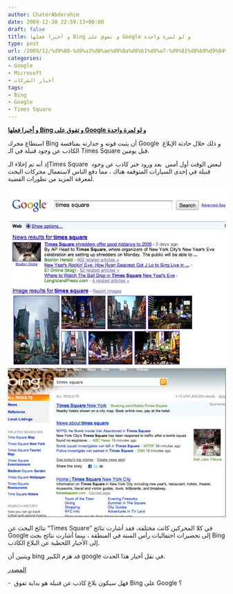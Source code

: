 ```yaml
---
author: ChaterAbderahim
date: 2009-12-30 22:59:13+00:00
draft: false
title: و أخيرا فعلها Bing و تفوق على Google و لو لمرة واحدة
type: post
url: /2009/12/%d9%88-%d8%a3%d8%ae%d9%8a%d8%b1%d8%a7-%d9%81%d8%b9%d9%84%d9%87%d8%a7-bing-%d9%88-%d8%aa%d9%81%d9%88%d9%82-%d8%b9%d9%84%d9%89-google-%d9%88-%d9%84%d9%88-%d9%84%d9%85%d8%b1%d8%a9-%d9%88%d8%a7%d8%ad/
categories:
- Google
- Microsoft
- أخبار الشركات
tags:
- Bing
- Google
- Times Square
---
```


[**و أخيرا فعلها Bing و تفوق على Google و لو لمرة واحدة**](https://www.it-scoop.com/2009/12/%d9%88-%d8%a3%d8%ae%d9%8a%d8%b1%d8%a7-%d9%81%d8%b9%d9%84%d9%87%d8%a7-bing-%d9%88-%d8%aa%d9%81%d9%88%d9%82-%d8%b9%d9%84%d9%89-google-%d9%88-%d9%84%d9%88-%d9%84%d9%85%d8%b1%d8%a9-%d9%88%d8%a7%d8%ad/)


استطاع محرك Bing أن يثبت قوته و جدارته بمنافسة Google و ذلك خلال حادثة الإبلاغ  الكاذب عن وجود قنبلة في الـ Times Square قبل يومين.

إذ أنه تم إخلاء الـTimes Square  لبعض الوقت أول أمس  بعد ورود خبر كاذب عن وجود قنبلة في إحدى السيارات المتوقفة هناك ، مما دفع الناس لاستعمال محركات البحث لمعرفة المزيد من تطورات القضية.

[](googtimessquare.jpg)[![](googtimessquare.jpg)
](https://www.it-scoop.com/2009/12/%d9%88-%d8%a3%d8%ae%d9%8a%d8%b1%d8%a7-%d9%81%d8%b9%d9%84%d9%87%d8%a7-bing-%d9%88-%d8%aa%d9%81%d9%88%d9%82-%d8%b9%d9%84%d9%89-google-%d9%88-%d9%84%d9%88-%d9%84%d9%85%d8%b1%d8%a9-%d9%88%d8%a7%d8%ad/)
[![](bingtimessquare.jpg)
](https://www.it-scoop.com/2009/12/%d9%88-%d8%a3%d8%ae%d9%8a%d8%b1%d8%a7-%d9%81%d8%b9%d9%84%d9%87%d8%a7-bing-%d9%88-%d8%aa%d9%81%d9%88%d9%82-%d8%b9%d9%84%d9%89-google-%d9%88-%d9%84%d9%88-%d9%84%d9%85%d8%b1%d8%a9-%d9%88%d8%a7%d8%ad/)

نتائج البحث عن “Times Square” في كلا المحركين كانت مختلفة، فقد أشارت نتائج Google إلى تحضيرات احتفاليات رأس السنة في المنطقة ، بينما أشارت نتائج بحث Bing إلى الأخبار اللحظية عن البلاغ الكاذب.






ويتبين أن bing قد هزم الكبير google في نقل أخبار هذا الحدث.

[المصدر](http://www.techcrunch.com/2009/12/30/realtime-search-off-bing-beats-google/)

-  فهل سيكون بلاغ كاذب عن قنبلة هو بداية تفوق Bing على Google ؟
